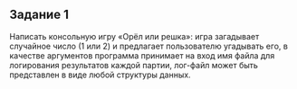 ## Задание 1
Написать консольную игру «Орёл или решка»:
игра загадывает случайное число (1 или 2) и предлагает пользователю угадывать его,
в качестве аргументов программа принимает на вход имя файла для логирования результатов каждой партии, лог-файл может быть представлен в виде любой структуры данных.
